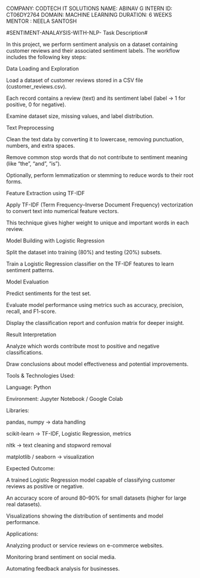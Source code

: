 #
COMPANY: CODTECH IT SOLUTIONS NAME: ABINAV G INTERN ID: CT06DY2764 DOMAIN: MACHINE LEARNING DURATION: 6 WEEKS MENTOR : NEELA SANTOSH

#SENTIMENT-ANALAYSIS-WITH-NLP- Task Description#

In this project, we perform sentiment analysis on a dataset containing customer reviews and their associated sentiment labels.
The workflow includes the following key steps:

Data Loading and Exploration

Load a dataset of customer reviews stored in a CSV file (customer_reviews.csv).

Each record contains a review (text) and its sentiment label (label → 1 for positive, 0 for negative).

Examine dataset size, missing values, and label distribution.

Text Preprocessing

Clean the text data by converting it to lowercase, removing punctuation, numbers, and extra spaces.

Remove common stop words that do not contribute to sentiment meaning (like “the”, “and”, “is”).

Optionally, perform lemmatization or stemming to reduce words to their root forms.

Feature Extraction using TF-IDF

Apply TF-IDF (Term Frequency–Inverse Document Frequency) vectorization to convert text into numerical feature vectors.

This technique gives higher weight to unique and important words in each review.

Model Building with Logistic Regression

Split the dataset into training (80%) and testing (20%) subsets.

Train a Logistic Regression classifier on the TF-IDF features to learn sentiment patterns.

Model Evaluation

Predict sentiments for the test set.

Evaluate model performance using metrics such as accuracy, precision, recall, and F1-score.

Display the classification report and confusion matrix for deeper insight.

Result Interpretation

Analyze which words contribute most to positive and negative classifications.

Draw conclusions about model effectiveness and potential improvements.

 Tools & Technologies Used:

Language: Python

Environment: Jupyter Notebook / Google Colab

Libraries:

pandas, numpy → data handling

scikit-learn → TF-IDF, Logistic Regression, metrics

nltk → text cleaning and stopword removal

matplotlib / seaborn → visualization

 Expected Outcome:

A trained Logistic Regression model capable of classifying customer reviews as positive or negative.

An accuracy score of around 80–90% for small datasets (higher for large real datasets).

Visualizations showing the distribution of sentiments and model performance.

 Applications:

Analyzing product or service reviews on e-commerce websites.

Monitoring brand sentiment on social media.

Automating feedback analysis for businesses.
